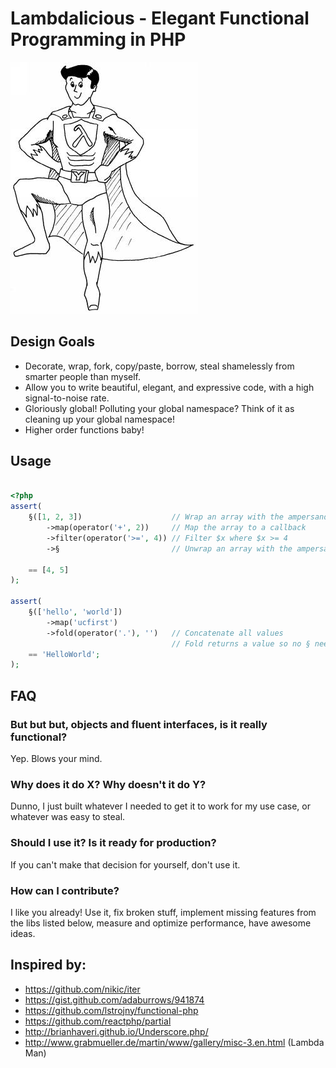 # Lambdalicious - Elegant Functional Programming in PHP

![Lambda Man by Martin Grabmüller](docs/lambda-man.jpg "Lambda Man by Martin Grabmüller")


## Design Goals

- Decorate, wrap, fork, copy/paste, borrow, steal shamelessly from smarter people than myself.
- Allow you to write beautiful, elegant, and expressive code, with a high signal-to-noise rate.
- Gloriously global! Polluting your global namespace? Think of it as cleaning up your global namespace!
- Higher order functions baby!

## Usage

```php

<?php
assert(
    §([1, 2, 3])                    // Wrap an array with the ampersand function §()
        ->map(operator('+', 2))     // Map the array to a callback
        ->filter(operator('>=', 4)) // Filter $x where $x >= 4
        ->§                         // Unwrap an array with the ampersand property ->§
    
    == [4, 5]
);

assert(
    §(['hello', 'world'])
        ->map('ucfirst')
        ->fold(operator('.'), '')   // Concatenate all values
                                    // Fold returns a value so no § needed
    == 'HelloWorld';    
);

```


## FAQ

### But but but, objects and fluent interfaces, is it really functional?

Yep. Blows your mind.

### Why does it do X? Why doesn't it do Y?

Dunno, I just built whatever I needed to get it to work for my use case, or whatever was easy to steal.

### Should I use it? Is it ready for production? 

If you can't make that decision for yourself, don't use it.

### How can I contribute?

I like you already! Use it, fix broken stuff, implement missing features from the libs listed below, measure and optimize performance, have awesome ideas.


## Inspired by:

- https://github.com/nikic/iter
- https://gist.github.com/adaburrows/941874
- https://github.com/lstrojny/functional-php
- https://github.com/reactphp/partial
- http://brianhaveri.github.io/Underscore.php/
- http://www.grabmueller.de/martin/www/gallery/misc-3.en.html (Lambda Man)